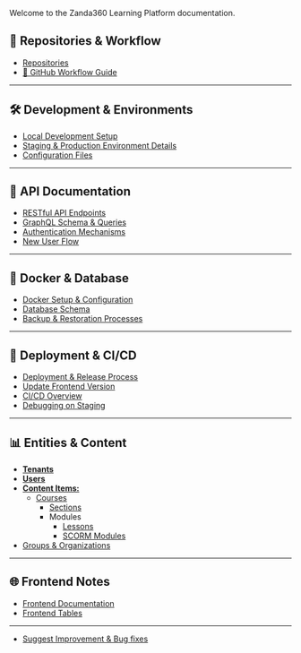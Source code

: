 Welcome to the Zanda360 Learning Platform documentation.
## 📂 Repositories & Workflow
- [Repositories](https://sunand-e.github.io/Zanda-wiki/Repositories)  
- [🚀 GitHub Workflow Guide](https://sunand-e.github.io/Zanda-wiki/%F0%9F%9A%80-GitHub-Workflow-Guide)
---
## 🛠 Development & Environments
- [Local Development Setup](https://sunand-e.github.io/Zanda-wiki/Local-development-setup)  
- [Staging & Production Environment Details](https://sunand-e.github.io/Zanda-wiki/Staging-and-production-environment-details)  
- [Configuration Files](https://sunand-e.github.io/Zanda-wiki/Configuration-files)
---
## 🔗 API Documentation
- [RESTful API Endpoints](https://sunand-e.github.io/Zanda-wiki/RESTful-API-endpoints)  
- [GraphQL Schema & Queries](https://sunand-e.github.io/Zanda-wiki/GraphQL-schema-and-queries)  
- [Authentication Mechanisms](https://sunand-e.github.io/Zanda-wiki/Authentication-mechanisms)  
- [New User Flow](https://sunand-e.github.io/Zanda-wiki/New-User-flow)
---
## 🐳 Docker & Database
- [Docker Setup & Configuration](https://sunand-e.github.io/Zanda-wiki/Docker-container-setup)  
- [Database Schema](https://sunand-e.github.io/Zanda-wiki/Database-schema)  
- [Backup & Restoration Processes](https://sunand-e.github.io/Zanda-wiki/Database-backup-and-restoration-processes)
---
## 🚀 Deployment & CI/CD
- [Deployment & Release Process](https://sunand-e.github.io/Zanda-wiki/Deployment-and-release-process)  
- [Update Frontend Version](https://sunand-e.github.io/Zanda-wiki/Update-Version-using-GraphiQL)  
- [CI/CD Overview](https://sunand-e.github.io/Zanda-wiki/CI-CD-Process-Overview)  
- [Debugging on Staging](https://sunand-e.github.io/Zanda-wiki/Debugging-Connect-to-Rails-Console-on-Staging-Production)
---
## 📊 Entities & Content
- **[Tenants](https://sunand-e.github.io/Zanda-wiki/Tenants)**  
- **[Users](https://sunand-e.github.io/Zanda-wiki/Users)**  
- [**Content Items:**](https://sunand-e.github.io/Zanda-wiki/Content-Items)
  - [Courses](https://sunand-e.github.io/Zanda-wiki/Courses)  
    - [Sections](https://sunand-e.github.io/Zanda-wiki/Sections)  
    - Modules
      - [Lessons](https://sunand-e.github.io/Zanda-wiki/Lessons)  
      - [SCORM Modules](https://sunand-e.github.io/Zanda-wiki/Scorm-modules)
- [Groups & Organizations](https://sunand-e.github.io/Zanda-wiki/Groups-and-Organisations)
---
## 🌐 Frontend Notes
- [Frontend Documentation](https://sunand-e.github.io/Zanda-wiki/Frontend)
- [Frontend Tables](https://sunand-e.github.io/Zanda-wiki/Frontend-Tables)
--- 
- [Suggest Improvement & Bug fixes](https://sunand-e.github.io/Zanda-wiki/Additional-Details)
